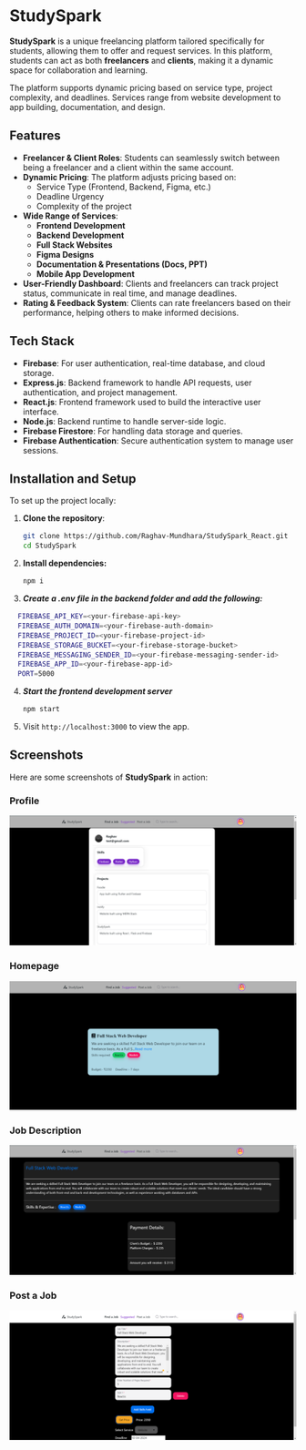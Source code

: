 # StudySpark

**StudySpark** is a unique freelancing platform tailored specifically for students, allowing them to offer and request services. In this platform, students can act as both **freelancers** and **clients**, making it a dynamic space for collaboration and learning. 

The platform supports dynamic pricing based on service type, project complexity, and deadlines. Services range from website development to app building, documentation, and design.

## Features

- **Freelancer & Client Roles**: Students can seamlessly switch between being a freelancer and a client within the same account.
- **Dynamic Pricing**: The platform adjusts pricing based on:
  - Service Type (Frontend, Backend, Figma, etc.)
  - Deadline Urgency
  - Complexity of the project
- **Wide Range of Services**:
  - **Frontend Development**
  - **Backend Development**
  - **Full Stack Websites**
  - **Figma Designs**
  - **Documentation & Presentations (Docs, PPT)**
  - **Mobile App Development**
- **User-Friendly Dashboard**: Clients and freelancers can track project status, communicate in real time, and manage deadlines.
- **Rating & Feedback System**: Clients can rate freelancers based on their performance, helping others to make informed decisions.

## Tech Stack

- **Firebase**: For user authentication, real-time database, and cloud storage.
- **Express.js**: Backend framework to handle API requests, user authentication, and project management.
- **React.js**: Frontend framework used to build the interactive user interface.
- **Node.js**: Backend runtime to handle server-side logic.
- **Firebase Firestore**: For handling data storage and queries.
- **Firebase Authentication**: Secure authentication system to manage user sessions.

## Installation and Setup

To set up the project locally:

1. **Clone the repository**:
   ```bash
   git clone https://github.com/Raghav-Mundhara/StudySpark_React.git
   cd StudySpark
   ```
2. **Install dependencies:**
   ```bash
   npm i
   ```
3. ***Create a .env file in the backend folder and add the following:***
  ```bash
    FIREBASE_API_KEY=<your-firebase-api-key>
    FIREBASE_AUTH_DOMAIN=<your-firebase-auth-domain>
    FIREBASE_PROJECT_ID=<your-firebase-project-id>
    FIREBASE_STORAGE_BUCKET=<your-firebase-storage-bucket>
    FIREBASE_MESSAGING_SENDER_ID=<your-firebase-messaging-sender-id>
    FIREBASE_APP_ID=<your-firebase-app-id>
    PORT=5000
  ```
4. ***Start the frontend development server***
   ```bash
   npm start
   ```
5. Visit `http://localhost:3000` to view the app.

## Screenshots

Here are some screenshots of **StudySpark** in action:

### Profile
![Profile Page](./profilee.png)

### Homepage
![Job Listing Page](./joblisting.png)

### Job Description
![Job Description Page](./JD.png)

### Post a Job
![Job Post Page](./jobpost.png)


